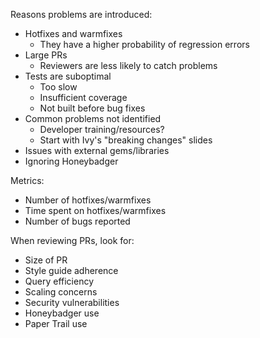 Reasons problems are introduced:

* Hotfixes and warmfixes
  * They have a higher probability of regression errors
* Large PRs
  * Reviewers are less likely to catch problems
* Tests are suboptimal
  * Too slow
  * Insufficient coverage
  * Not built before bug fixes
* Common problems not identified
  * Developer training/resources?
  * Start with Ivy's "breaking changes" slides
* Issues with external gems/libraries
* Ignoring Honeybadger


Metrics:

* Number of hotfixes/warmfixes
* Time spent on hotfixes/warmfixes
* Number of bugs reported

When reviewing PRs, look for:

* Size of PR
* Style guide adherence
* Query efficiency
* Scaling concerns
* Security vulnerabilities
* Honeybadger use
* Paper Trail use
